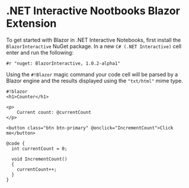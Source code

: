 # .NET Interactive Nootbooks Blazor Extension

To get started with Blazor in .NET Interactive Notebooks, first install the `BlazorInteractive` NuGet package. In a new `C# (.NET Interactive)` cell enter and run the following:

```
#r "nuget: BlazorInteractive, 1.0.2-alpha1"
```

Using the `#!Blazor` magic command your code cell will be parsed by a Blazor engine and the results displayed using the `"txt/html"` mime type.

```razor
#!blazor
<h1>Counter</h1>

<p>
    Current count: @currentCount
</p>

<button class="btn btn-primary" @onclick="IncrementCount">Click me</button>

@code {
  int currentCount = 0;

  void IncrementCount()
  {
    currentCount++;
  }
}
```
